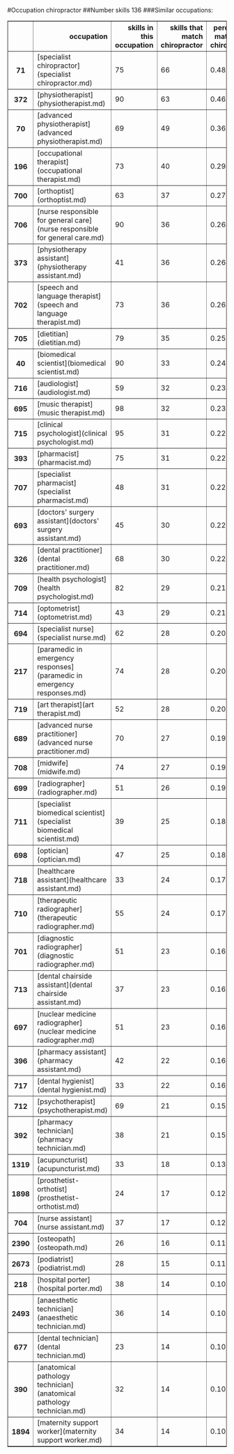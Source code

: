 #Occupation chiropractor
##Number skills 136
###Similar occupations:
<table border="1" class="dataframe">
  <thead>
    <tr style="text-align: right;">
      <th></th>
      <th>occupation</th>
      <th>skills in this occupation</th>
      <th>skills that match chiropractor</th>
      <th>percentage match with chiropractor</th>
      <th>skills not in chiropractor</th>
    </tr>
  </thead>
  <tbody>
    <tr>
      <th>71</th>
      <td>[specialist chiropractor](specialist chiropractor.md)</td>
      <td>75</td>
      <td>66</td>
      <td>0.485294</td>
      <td>9</td>
    </tr>
    <tr>
      <th>372</th>
      <td>[physiotherapist](physiotherapist.md)</td>
      <td>90</td>
      <td>63</td>
      <td>0.463235</td>
      <td>27</td>
    </tr>
    <tr>
      <th>70</th>
      <td>[advanced physiotherapist](advanced physiotherapist.md)</td>
      <td>69</td>
      <td>49</td>
      <td>0.360294</td>
      <td>20</td>
    </tr>
    <tr>
      <th>196</th>
      <td>[occupational therapist](occupational therapist.md)</td>
      <td>73</td>
      <td>40</td>
      <td>0.294118</td>
      <td>33</td>
    </tr>
    <tr>
      <th>700</th>
      <td>[orthoptist](orthoptist.md)</td>
      <td>63</td>
      <td>37</td>
      <td>0.272059</td>
      <td>26</td>
    </tr>
    <tr>
      <th>706</th>
      <td>[nurse responsible for general care](nurse responsible for general care.md)</td>
      <td>90</td>
      <td>36</td>
      <td>0.264706</td>
      <td>54</td>
    </tr>
    <tr>
      <th>373</th>
      <td>[physiotherapy assistant](physiotherapy assistant.md)</td>
      <td>41</td>
      <td>36</td>
      <td>0.264706</td>
      <td>5</td>
    </tr>
    <tr>
      <th>702</th>
      <td>[speech and language therapist](speech and language therapist.md)</td>
      <td>73</td>
      <td>36</td>
      <td>0.264706</td>
      <td>37</td>
    </tr>
    <tr>
      <th>705</th>
      <td>[dietitian](dietitian.md)</td>
      <td>79</td>
      <td>35</td>
      <td>0.257353</td>
      <td>44</td>
    </tr>
    <tr>
      <th>40</th>
      <td>[biomedical scientist](biomedical scientist.md)</td>
      <td>90</td>
      <td>33</td>
      <td>0.242647</td>
      <td>57</td>
    </tr>
    <tr>
      <th>716</th>
      <td>[audiologist](audiologist.md)</td>
      <td>59</td>
      <td>32</td>
      <td>0.235294</td>
      <td>27</td>
    </tr>
    <tr>
      <th>695</th>
      <td>[music therapist](music therapist.md)</td>
      <td>98</td>
      <td>32</td>
      <td>0.235294</td>
      <td>66</td>
    </tr>
    <tr>
      <th>715</th>
      <td>[clinical psychologist](clinical psychologist.md)</td>
      <td>95</td>
      <td>31</td>
      <td>0.227941</td>
      <td>64</td>
    </tr>
    <tr>
      <th>393</th>
      <td>[pharmacist](pharmacist.md)</td>
      <td>75</td>
      <td>31</td>
      <td>0.227941</td>
      <td>44</td>
    </tr>
    <tr>
      <th>707</th>
      <td>[specialist pharmacist](specialist pharmacist.md)</td>
      <td>48</td>
      <td>31</td>
      <td>0.227941</td>
      <td>17</td>
    </tr>
    <tr>
      <th>693</th>
      <td>[doctors' surgery assistant](doctors' surgery assistant.md)</td>
      <td>45</td>
      <td>30</td>
      <td>0.220588</td>
      <td>15</td>
    </tr>
    <tr>
      <th>326</th>
      <td>[dental practitioner](dental practitioner.md)</td>
      <td>68</td>
      <td>30</td>
      <td>0.220588</td>
      <td>38</td>
    </tr>
    <tr>
      <th>709</th>
      <td>[health psychologist](health psychologist.md)</td>
      <td>82</td>
      <td>29</td>
      <td>0.213235</td>
      <td>53</td>
    </tr>
    <tr>
      <th>714</th>
      <td>[optometrist](optometrist.md)</td>
      <td>43</td>
      <td>29</td>
      <td>0.213235</td>
      <td>14</td>
    </tr>
    <tr>
      <th>694</th>
      <td>[specialist nurse](specialist nurse.md)</td>
      <td>62</td>
      <td>28</td>
      <td>0.205882</td>
      <td>34</td>
    </tr>
    <tr>
      <th>217</th>
      <td>[paramedic in emergency responses](paramedic in emergency responses.md)</td>
      <td>74</td>
      <td>28</td>
      <td>0.205882</td>
      <td>46</td>
    </tr>
    <tr>
      <th>719</th>
      <td>[art therapist](art therapist.md)</td>
      <td>52</td>
      <td>28</td>
      <td>0.205882</td>
      <td>24</td>
    </tr>
    <tr>
      <th>689</th>
      <td>[advanced nurse practitioner](advanced nurse practitioner.md)</td>
      <td>70</td>
      <td>27</td>
      <td>0.198529</td>
      <td>43</td>
    </tr>
    <tr>
      <th>708</th>
      <td>[midwife](midwife.md)</td>
      <td>74</td>
      <td>27</td>
      <td>0.198529</td>
      <td>47</td>
    </tr>
    <tr>
      <th>699</th>
      <td>[radiographer](radiographer.md)</td>
      <td>51</td>
      <td>26</td>
      <td>0.191176</td>
      <td>25</td>
    </tr>
    <tr>
      <th>711</th>
      <td>[specialist biomedical scientist](specialist biomedical scientist.md)</td>
      <td>39</td>
      <td>25</td>
      <td>0.183824</td>
      <td>14</td>
    </tr>
    <tr>
      <th>698</th>
      <td>[optician](optician.md)</td>
      <td>47</td>
      <td>25</td>
      <td>0.183824</td>
      <td>22</td>
    </tr>
    <tr>
      <th>718</th>
      <td>[healthcare assistant](healthcare assistant.md)</td>
      <td>33</td>
      <td>24</td>
      <td>0.176471</td>
      <td>9</td>
    </tr>
    <tr>
      <th>710</th>
      <td>[therapeutic radiographer](therapeutic radiographer.md)</td>
      <td>55</td>
      <td>24</td>
      <td>0.176471</td>
      <td>31</td>
    </tr>
    <tr>
      <th>701</th>
      <td>[diagnostic radiographer](diagnostic radiographer.md)</td>
      <td>51</td>
      <td>23</td>
      <td>0.169118</td>
      <td>28</td>
    </tr>
    <tr>
      <th>713</th>
      <td>[dental chairside assistant](dental chairside assistant.md)</td>
      <td>37</td>
      <td>23</td>
      <td>0.169118</td>
      <td>14</td>
    </tr>
    <tr>
      <th>697</th>
      <td>[nuclear medicine radiographer](nuclear medicine radiographer.md)</td>
      <td>51</td>
      <td>23</td>
      <td>0.169118</td>
      <td>28</td>
    </tr>
    <tr>
      <th>396</th>
      <td>[pharmacy assistant](pharmacy assistant.md)</td>
      <td>42</td>
      <td>22</td>
      <td>0.161765</td>
      <td>20</td>
    </tr>
    <tr>
      <th>717</th>
      <td>[dental hygienist](dental hygienist.md)</td>
      <td>33</td>
      <td>22</td>
      <td>0.161765</td>
      <td>11</td>
    </tr>
    <tr>
      <th>712</th>
      <td>[psychotherapist](psychotherapist.md)</td>
      <td>69</td>
      <td>21</td>
      <td>0.154412</td>
      <td>48</td>
    </tr>
    <tr>
      <th>392</th>
      <td>[pharmacy technician](pharmacy technician.md)</td>
      <td>38</td>
      <td>21</td>
      <td>0.154412</td>
      <td>17</td>
    </tr>
    <tr>
      <th>1319</th>
      <td>[acupuncturist](acupuncturist.md)</td>
      <td>33</td>
      <td>18</td>
      <td>0.132353</td>
      <td>15</td>
    </tr>
    <tr>
      <th>1898</th>
      <td>[prosthetist-orthotist](prosthetist-orthotist.md)</td>
      <td>24</td>
      <td>17</td>
      <td>0.125000</td>
      <td>7</td>
    </tr>
    <tr>
      <th>704</th>
      <td>[nurse assistant](nurse assistant.md)</td>
      <td>37</td>
      <td>17</td>
      <td>0.125000</td>
      <td>20</td>
    </tr>
    <tr>
      <th>2390</th>
      <td>[osteopath](osteopath.md)</td>
      <td>26</td>
      <td>16</td>
      <td>0.117647</td>
      <td>10</td>
    </tr>
    <tr>
      <th>2673</th>
      <td>[podiatrist](podiatrist.md)</td>
      <td>28</td>
      <td>15</td>
      <td>0.110294</td>
      <td>13</td>
    </tr>
    <tr>
      <th>218</th>
      <td>[hospital porter](hospital porter.md)</td>
      <td>38</td>
      <td>14</td>
      <td>0.102941</td>
      <td>24</td>
    </tr>
    <tr>
      <th>2493</th>
      <td>[anaesthetic technician](anaesthetic technician.md)</td>
      <td>36</td>
      <td>14</td>
      <td>0.102941</td>
      <td>22</td>
    </tr>
    <tr>
      <th>677</th>
      <td>[dental technician](dental technician.md)</td>
      <td>23</td>
      <td>14</td>
      <td>0.102941</td>
      <td>9</td>
    </tr>
    <tr>
      <th>390</th>
      <td>[anatomical pathology technician](anatomical pathology technician.md)</td>
      <td>32</td>
      <td>14</td>
      <td>0.102941</td>
      <td>18</td>
    </tr>
    <tr>
      <th>1894</th>
      <td>[maternity support worker](maternity support worker.md)</td>
      <td>34</td>
      <td>14</td>
      <td>0.102941</td>
      <td>20</td>
    </tr>
  </tbody>
</table>
